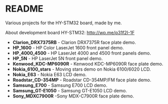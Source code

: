 # README #

Various projects for the HY-STM32 board, made by me.

About development board HY-STM32: http://wp.me/p31f2I-1F

* <b>Clarion_DRX7375RB</b> - Clarion DRX7375R face plate demo.
* <b>HP_1600</b> - HP Color LaserJet 1600 front panel demo.
* <b>HP_4000_4500</b> - HP LaserJet 4000 and 4500 front panels demo.
* <b>HP_5N</b> - HP LaserJet 5N front panel demo.
* <b>Kenwood_KDC-MP6090R</b> - Kenwood KDC-MP6090R face plate demo.
* <b>Nokia_6100_stars</b> - Moving stars demo on Nokia 6100/6020 LCD.
* <b>Nokia_E63</b> - Nokia E63 LCD demo.
* <b>Roadstar_CD-354MP</b> - Roadstar CD-354MP/FM face plate demo.
* <b>Samsung_E700</b> - Samsung E700 LCD demo.
* <b>Samsung_GT-E1050</b> - Samsung GT-E1050 LCD demo.
* <b>Sony_MDXC7900R</b> -Sony MDX-C7900R face plate demo.
